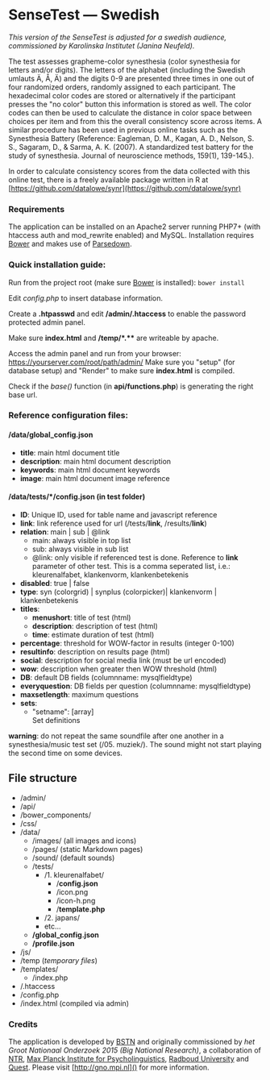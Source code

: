 # SenseTest — Swedish

_This version of the SenseTest is adjusted for a swedish audience, commissioned by Karolinska Institutet (Janina Neufeld)._

The test assesses grapheme-color synesthesia (color synesthesia for letters and/or digits). The letters of the alphabet (including the Swedish umlauts Ä, Å, Ä) and the digits 0-9 are presented three times in one out of four randomized orders, randomly assigned to each participant. The hexadecimal color codes are stored or alternatively if the participant presses the "no color" button this information is stored as well. The color codes can then be used to calculate the distance in color space between choices per item and from this the overall consistency score across items. A similar procedure has been used in previous online tasks such as the Synesthesia Battery (Reference: Eagleman, D. M., Kagan, A. D., Nelson, S. S., Sagaram, D., & Sarma, A. K. (2007). A standardized test battery for the study of synesthesia. Journal of neuroscience methods, 159(1), 139-145.).

In order to calculate consistency scores from the data collected with this online test, there is a freely available package written in R at [https://github.com/datalowe/synr](https://github.com/datalowe/synr)

### Requirements

The application can be installed on an Apache2 server running PHP7+ (with htaccess auth and mod_rewrite enabled) and MySQL. Installation requires [Bower](https://bower.io/) and makes use of [Parsedown](https://parsedown.org).

### Quick installation guide:

Run from the project root (make sure [Bower](https://bower.io/) is installed):
`bower install`

Edit _config.php_ to insert database information.

Create a **.htpasswd** and edit **/admin/.htaccess** to enable the password protected admin panel.

Make sure **index.html** and **/temp/\*.\*\*** are writeable by apache.

Access the admin panel and run from your browser:
https://yourserver.com/root/path/admin/
Make sure you "setup" (for database setup) and "Render" to make sure **index.html** is compiled.

Check if the *base()* function (in **api/functions.php**) is generating the right base url.

### Reference configuration files:

#### /data/global_config.json
- **title**: main html document title
- **description**: main html document description
- **keywords**: main html document keywords
- **image**: main html document image reference

#### /data/tests/*/config.json (in test folder)
- **ID**: Unique ID, used for table name and javascript reference
- **link**: link reference used for url (/tests/**link**, /results/**link**)
- **relation**: main | sub | @link
    - main: always visible in top list
    - sub: always visible in sub list
    - @link: only visible if referenced test is done. Reference to **link** parameter of other test. This is a comma seperated list, i.e.: kleurenalfabet, klankenvorm, klankenbetekenis
- **disabled**: true | false
- **type**: syn (colorgrid) | synplus (colorpicker)| klankenvorm | klankenbetekenis
- **titles**:
    - **menushort**: title of test (html)
    - **description**: description of test (html)
    - **time**: estimate duration of test (html)
- **percentage**: threshold for WOW-factor in results (integer 0-100)
- **resultinfo**: description on results page (html)
- **social**: description for social media link (must be url encoded)
- **wow**: description when greater then WOW threshold (html)
- **DB**: default DB fields (columnname: mysqlfieldtype)
- **everyquestion**: DB fields per question (columnname: mysqlfieldtype)
- **maxsetlength**: maximum questions
- **sets**:
    - "setname": [array]<Br>
    Set definitions

**warning**: do not repeat the same soundfile after one another in a synesthesia/music test set (/05. muziek/). The sound might not start playing the second time on some devices.

## File structure

- /admin/
- /api/
- /bower_components/
- /css/
- /data/
    - /images/ (all images and icons)
    - /pages/ (static Markdown pages)
    - /sound/ (default sounds)
    - /tests/
        - /1. kleurenalfabet/
            - /**config.json**
            - /icon.png
            - /icon-h.png
            - /**template.php**
        - /2. japans/
        - etc...
    - **/global_config.json**
    - **/profile.json**
- /js/
- /temp (_temporary files_)
- /templates/
    - /index.php
- /.htaccess
- /config.php
- /index.html (compiled via admin)

### Credits

The application is developed by [BSTN](http://www.bstn.nl) and originally commissioned by _het Groot Nationaal Onderzoek 2015 (Big National Research)_, a collaboration of [NTR](https://ntr.nl/), [Max Planck Institute for Psycholinguistics](https://www.mpi.nl), [Radboud University](https://www.ru.nl) and [Quest](https://quest.nl/). Please visit [http://gno.mpi.nl]() for more information.